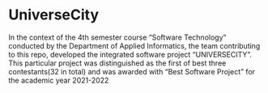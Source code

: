 # UniverseCity

In the context of the 4th semester course “Software Technology” conducted by the Department of Applied Informatics, the team contributing to this repo,
developed the integrated software project “UNIVERSECITY”. This particular project was distinguished as the first of best three contestants(32 in total) and was awarded with “Best Software Project” 
for the academic year 2021-2022
